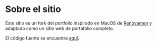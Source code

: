 # Sobre el sitio

Este sitio es un fork del portfolio inspirado en MacOS de [Renovamen](https://github.com/Renovamen) y adaptado como un sitio web de portafolio completo.

El código fuente se encuentra [aquí](https://github.com/Renovamen/playground-macos).
